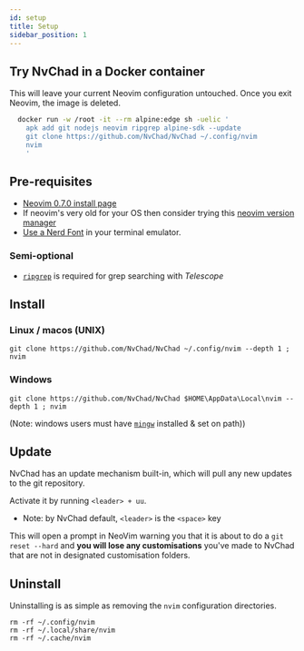 ```yaml
---
id: setup
title: Setup
sidebar_position: 1
---
```


## Try NvChad in a Docker container

This will leave your current Neovim configuration untouched. Once you exit Neovim, the image is deleted.

```zsh
  docker run -w /root -it --rm alpine:edge sh -uelic '
    apk add git nodejs neovim ripgrep alpine-sdk --update
    git clone https://github.com/NvChad/NvChad ~/.config/nvim
    nvim
    '
```

## Pre-requisites

- [Neovim 0.7.0 install page](https://github.com/neovim/neovim/releases/tag/v0.7.0)
- If neovim's very old for your OS then consider trying this [neovim version manager](https://github.com/MordechaiHadad/bob)
- [Use a Nerd Font](https://www.nerdfonts.com/) in your terminal emulator.

### Semi-optional 

- [`ripgrep`](https://github.com/BurntSushi/ripgrep) is required for grep searching with _Telescope_

## Install

### Linux / macos (UNIX)

```shell
git clone https://github.com/NvChad/NvChad ~/.config/nvim --depth 1 ; nvim
```
### Windows

```shell
git clone https://github.com/NvChad/NvChad $HOME\AppData\Local\nvim --depth 1 ; nvim
```


(Note: windows users must have  [`mingw`](http://mingw-w64.org/doku.php) installed & set on path))

## Update

NvChad has an update mechanism built-in, which will pull any new updates to the git repository.

Activate it by running `<leader> + uu`.

- Note: by NvChad default, `<leader>` is the `<space>` key

This will open a prompt in NeoVim warning you that it is about to do a `git reset --hard` and **you will lose any customisations** you've made to NvChad that are not in designated customisation folders.

## Uninstall

Uninstalling is as simple as removing the `nvim` configuration directories.

```shell
rm -rf ~/.config/nvim
rm -rf ~/.local/share/nvim
rm -rf ~/.cache/nvim
```
